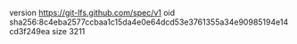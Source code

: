 version https://git-lfs.github.com/spec/v1
oid sha256:8c4eba2577ccbaa1c15da4e0e64dcd53e3761355a34e90985194e14cd3f249ea
size 3211
